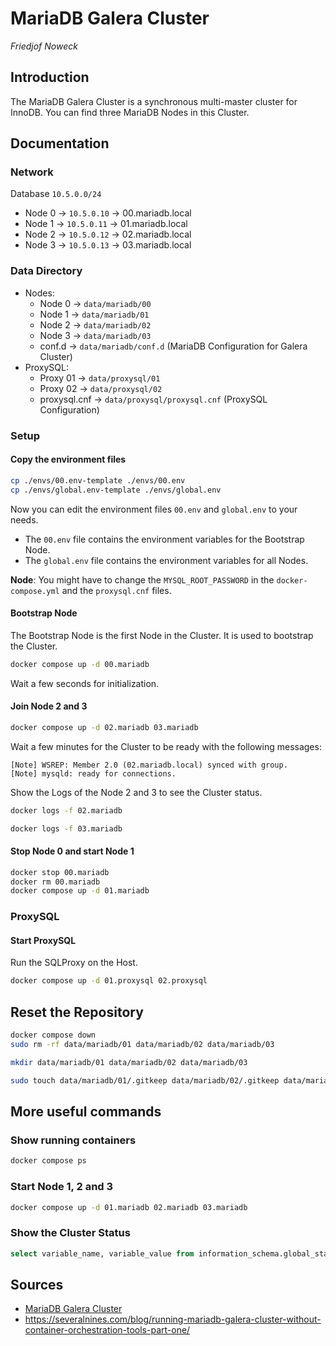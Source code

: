 # MariaDB Galera Cluster
_Friedjof Noweck_

## Introduction
The MariaDB Galera Cluster is a synchronous multi-master cluster for InnoDB.
You can find three MariaDB Nodes in this Cluster.

## Documentation
### Network
Database `10.5.0.0/24`
- Node 0 -> `10.5.0.10` -> 00.mariadb.local
- Node 1 -> `10.5.0.11` -> 01.mariadb.local
- Node 2 -> `10.5.0.12` -> 02.mariadb.local
- Node 3 -> `10.5.0.13` -> 03.mariadb.local
### Data Directory
- Nodes:
  - Node 0 -> `data/mariadb/00`
  - Node 1 -> `data/mariadb/01`
  - Node 2 -> `data/mariadb/02`
  - Node 3 -> `data/mariadb/03`
  - conf.d -> `data/mariadb/conf.d` (MariaDB Configuration for Galera Cluster)
- ProxySQL:
  - Proxy 01 -> `data/proxysql/01`
  - Proxy 02 -> `data/proxysql/02`
  - proxysql.cnf -> `data/proxysql/proxysql.cnf` (ProxySQL Configuration)
### Setup
#### Copy the environment files
```bash
cp ./envs/00.env-template ./envs/00.env
cp ./envs/global.env-template ./envs/global.env
```
Now you can edit the environment files `00.env` and `global.env` to your needs.
- The `00.env` file contains the environment variables for the Bootstrap Node.
- The `global.env` file contains the environment variables for all Nodes.

**Node**: You might have to change the `MYSQL_ROOT_PASSWORD` in the `docker-compose.yml` and the `proxysql.cnf` files.
#### Bootstrap Node
The Bootstrap Node is the first Node in the Cluster. It is used to bootstrap the Cluster.
```bash
docker compose up -d 00.mariadb
```
Wait a few seconds for initialization.
#### Join Node 2 and 3
```bash
docker compose up -d 02.mariadb 03.mariadb
```
Wait a few minutes for the Cluster to be ready with the following messages:
```text
[Note] WSREP: Member 2.0 (02.mariadb.local) synced with group.
[Note] mysqld: ready for connections.
```
Show the Logs of the Node 2 and 3 to see the Cluster status.
```bash
docker logs -f 02.mariadb
```
```bash
docker logs -f 03.mariadb
```
#### Stop Node 0 and start Node 1
```bash
docker stop 00.mariadb
docker rm 00.mariadb
docker compose up -d 01.mariadb
```

### ProxySQL
#### Start ProxySQL
Run the SQLProxy on the Host.
```bash
docker compose up -d 01.proxysql 02.proxysql
```

## Reset the Repository
```bash
docker compose down
sudo rm -rf data/mariadb/01 data/mariadb/02 data/mariadb/03
```
```bash
mkdir data/mariadb/01 data/mariadb/02 data/mariadb/03
```
```bash
sudo touch data/mariadb/01/.gitkeep data/mariadb/02/.gitkeep data/mariadb/03/.gitkeep
```

## More useful commands
### Show running containers
```bash
docker compose ps
```
### Start Node 1, 2 and 3
```bash
docker compose up -d 01.mariadb 02.mariadb 03.mariadb
```
### Show the Cluster Status
```sql
select variable_name, variable_value from information_schema.global_status where variable_name in ("wsrep_cluster_size", "wsrep_local_state_comment", "wsrep_cluster_status", "wsrep_incoming_addresses")
```

## Sources
- [MariaDB Galera Cluster](https://mariadb.com/kb/en/mariadb/mariadb-galera-cluster/)
- https://severalnines.com/blog/running-mariadb-galera-cluster-without-container-orchestration-tools-part-one/